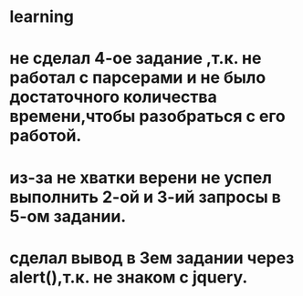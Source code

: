 # learning
# не сделал 4-ое задание ,т.к. не работал с парсерами и не было достаточного количества времени,чтобы разобраться с его работой.
# из-за не хватки верени не успел выполнить 2-ой и 3-ий запросы в 5-ом задании.
# сделал вывод в 3ем задании через alert(),т.к. не знаком с jquery.
